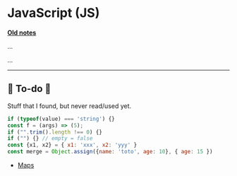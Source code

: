 # JavaScript (JS)

**[Old notes](_old.md)**

<div class="row row-cols-md-2"><div>

...
</div><div>

...
</div></div>

<hr class="sep-both">

## 👻 To-do 👻

Stuff that I found, but never read/used yet.

<div class="row row-cols-md-2"><div>

```javascript
if (typeof(value) === 'string') {}
const f = (args) => (5);
if ("".trim().length !== 0) {}
if ("") {} // empty = false
const {x1, x2} = { x1: 'xxx', x2: 'yyy' }
const merge = Object.assign({name: 'toto', age: 10}, { age: 15 })
```
</div><div>

* [Maps](https://developer.mozilla.org/en-US/docs/Web/JavaScript/Reference/Global_Objects/Map)
</div></div>